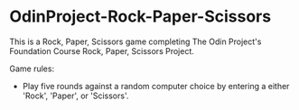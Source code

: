 # OdinProject-Rock-Paper-Scissors
This is a Rock, Paper, Scissors game completing The Odin Project's Foundation Course Rock, Paper, Scissors Project.

Game rules:
- Play five rounds against a random computer choice by entering a either 'Rock', 'Paper', or 'Scissors'.
